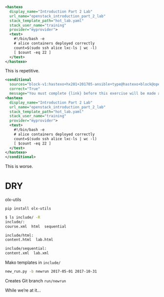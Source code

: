 ```xml
<hastexo
  display_name="Introduction Part 2 Lab"
  url_name="openstack_introduction_part_2_lab"
  stack_template_path="hot_lab.yaml"
  stack_user_name="training"
  provider="myprovider">
  <test>
    #!/bin/bash -e
    # alice containers deployed correctly
    count=$(sudo ssh alice lxc-ls | wc -l)
    [ $count -eq 22 ]
  </test>
</hastexo>
```
This is repetitive.


```xml
<conditional
  sources="block-v1:hastexo+hx201+201705-ansible+type@hastexo+block@openstack_introduction_part_1_lab"
  correct="True"
  message="You must complete {link} before this exercise will be made available.">
<hastexo
  display_name="Introduction Part 2 Lab"
  url_name="openstack_introduction_part_2_lab"
  stack_template_path="hot_lab.yaml"
  stack_user_name="training"
  provider="myprovider">
  <test>
    #!/bin/bash -e
    # alice containers deployed correctly
    count=$(sudo ssh alice lxc-ls | wc -l)
    [ $count -eq 22 ]
  </test>
</hastexo>
</conditional>
```

This is worse.


# DRY
olx-utils


```bash
pip install olx-utils
```


```bash
$ ls include/ -R
include/:
course.xml  html  sequential

include/html:
content.html  lab.html

include/sequential:
content.xml  lab.xml
```
Mako templates in `include/`


```bash
new_run.py -b newrun 2017-05-01 2017-10-31
```
Creates Git branch `run/newrun`


While we’re at it...


<!-- .slide: data-background-image="static/images/markdown-mark.svg" data-background-size="contain" -->
